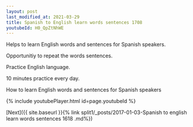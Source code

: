 ```yaml
---
layout: post
last_modified_at: 2021-03-29
title: Spanish to English learn words sentences 1708 
youtubeId: H0_QpZtNhWE
---
```

 
 
Helps to learn English words and sentences for Spanish speakers.

Opportunitiy to repeat the words sentences. 

Practice English language. 
 
10 minutes practice every day. 
 
How to learn English words and sentences for Spanish speakers 
 
{% include youtubePlayer.html id=page.youtubeId %}
 
 
[Next]({{ site.baseurl }}{% link  split1/_posts/2017-01-03-Spanish to english learn words sentences 1618 .md%})
 
